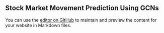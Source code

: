 ## Stock Market Movement Prediction Using GCNs

You can use the [editor on GitHub](https://github.com/djloe/stock_capstone/edit/gh-pages/index.md) to maintain and preview the content for your website in Markdown files.
